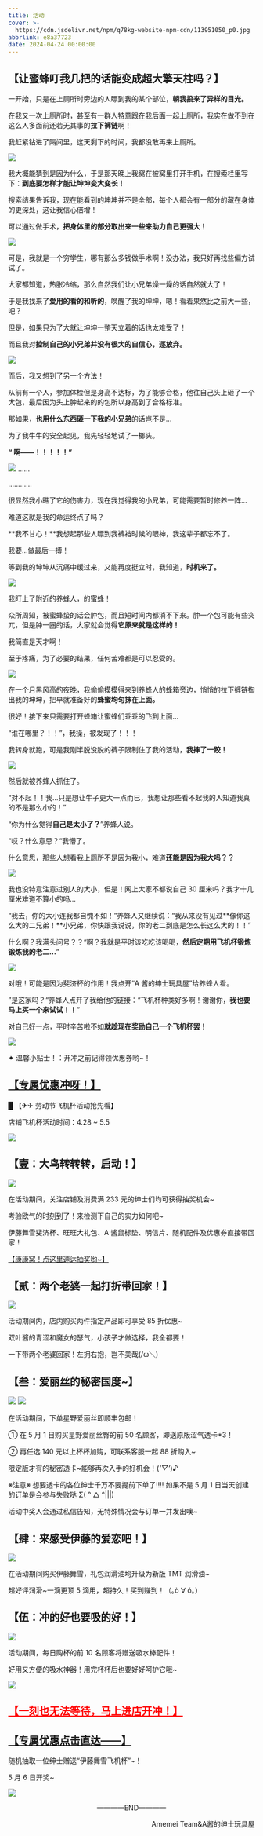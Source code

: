 ```yaml
---
title: 活动
cover: >-
  https://cdn.jsdelivr.net/npm/q78kg-website-npm-cdn/113951050_p0.jpg
abbrlink: e8a37723
date: 2024-04-24 00:00:00
---
```


## 【让蜜蜂叮我几把的话能变成超大擎天柱吗？】

一开始，只是在上厕所时旁边的人瞟到我的某个部位，**朝我投来了异样的目光。**

在我又一次上厕所时，甚至有一群人特意跟在我后面一起上厕所，我实在做不到在这么人多面前还若无其事的**拉下裤链**啊！

我赶紧钻进了隔间里，这天剩下的时间，我都没敢再来上厕所。

![](https://cdn.jsdelivr.net/npm/amemei-github-io-npm-cdn/51活动/图片2.png)

我大概能猜到是因为什么，于是那天晚上我窝在被窝里打开手机，在搜索栏里写下：**到底要怎样才能让坤坤变大变长！**

搜索结果告诉我，现在能看到的坤坤并不是全部，每个人都会有一部分的藏在身体的更深处，这让我信心倍增！

可以通过做手术，**把身体里的部分取出来一些来助力自己更强大！**

![](https://cdn.jsdelivr.net/npm/amemei-github-io-npm-cdn/51活动/图片3.png)

可是，我就是一个穷学生，哪有那么多钱做手术啊！没办法，我只好再找些偏方试试了。

大家都知道，热胀冷缩，那么自然我们让小兄弟燥一燥的话自然就大了！

于是我找来了**爱用的看的和听的**，唤醒了我的坤坤，嗯！看着果然比之前大一些，吧？

但是，如果只为了大就让坤坤一整天立着的话也太难受了！

而且我对**控制自己的小兄弟并没有很大的自信心，逐放弃。**

![](https://cdn.jsdelivr.net/npm/amemei-github-io-npm-cdn/51活动/图片4.png)

而后，我又想到了另一个方法！

从前有一个人，参加体检但是身高不达标，为了能够合格，他往自己头上砸了一个大包，最后因为头上肿起来的的包所以身高到了合格标准。

那如果，**也用什么东西砸一下我的小兄弟**的话岂不是…

为了我牛牛的安全起见，我先轻轻地试了一榔头。

**“ 啊——！！！！！”**

![](https://cdn.jsdelivr.net/npm/amemei-github-io-npm-cdn/51活动/图片5.png)
……

…………

很显然我小瞧了它的伤害力，现在我觉得我的小兄弟，可能需要暂时修养一阵…

难道这就是我的命运终点了吗？

**我不甘心！**我想起那些人瞟到我裤裆时候的眼神，我这辈子都忘不了。

我要…做最后一搏！

等到我的坤坤从沉痛中缓过来，又能再度挺立时，我知道，**时机来了。**

![](https://cdn.jsdelivr.net/npm/amemei-github-io-npm-cdn/51活动/图片6.png)

我盯上了附近的养蜂人，的蜜蜂！

众所周知，被蜜蜂蛰的话会肿包，而且短时间内都消不下来。肿一个包可能有些突兀，但是肿一圈的话，大家就会觉得**它原来就是这样的！**

我简直是天才啊！

至于疼痛，为了必要的结果，任何苦难都是可以忍受的。

![](https://cdn.jsdelivr.net/npm/amemei-github-io-npm-cdn/51活动/图片7.png)

在一个月黑风高的夜晚，我偷偷摸摸得来到养蜂人的蜂箱旁边，悄悄的拉下裤链掏出我的坤坤，把早就准备好的**蜂蜜均匀抹在上面。**

很好！接下来只需要打开蜂箱让蜜蜂们乖乖的飞到上面…

“谁在哪里？！！”，我操，被发现了！！！

我转身就跑，可是我刚半脱没脱的裤子限制住了我的活动，**我摔了一跤！**

![](https://cdn.jsdelivr.net/npm/amemei-github-io-npm-cdn/51活动/图片8.png)

然后就被养蜂人抓住了。

“对不起！！我…只是想让牛子更大一点而已，我想让那些看不起我的人知道我真的不是那么小的！”

“你为什么觉得**自己是太小了？**”养蜂人说。

“哎？什么意思？“我懵了。

什么意思，那些人想看我上厕所不是因为我小，难道**还能是因为我大吗？？**

![](https://cdn.jsdelivr.net/npm/amemei-github-io-npm-cdn/51活动/图片9.png)

我也没特意注意过别人的大小，但是！网上大家不都说自己 30 厘米吗？我才十几厘米难道不算小的吗…

“我去，你的大小连我都自愧不如！”养蜂人又继续说：“我从来没有见过**像你这么大的二兄弟！**小兄弟，你快跟我说说，你的老二到底是怎么长这么大的！！”

什么啊？我满头问号？？“啊？我就是平时该吃吃该喝喝，**然后定期用飞机杯锻炼锻炼我的老二…**”

![](https://cdn.jsdelivr.net/npm/amemei-github-io-npm-cdn/51活动/图片10.png)

对哦！可能是因为斐济杯的作用！我点开“A 酱的绅士玩具屋”给养蜂人看。

”是这家吗？“养蜂人点开了我给他的链接：“飞机杯种类好多啊！谢谢你，**我也要马上买一个来试试！！**”

对自己好一点，平时辛苦啦不如**就趁现在奖励自己一个飞机杯罢！**

![](https://cdn.jsdelivr.net/npm/amemei-github-io-npm-cdn/51活动/图片11.png)

✦ 温馨小贴士！：开冲之前记得领优惠券哟~！

<h2><a href="https://pages.tmall.com/wow/a/act/tmall/dailygroup/16355/16802/wupr?wh_pid=daily-465056&disableNav=YES&status_bar_transparent=true&sellerId=1965847533&activityId=53d5788bc6e84c0c922dd5e35b5c0651&toolName=shopCoupon">【专属优惠冲呀！】</a></h2>

█ 【✈✈ 劳动节飞机杯活动抢先看】

店铺飞机杯活动时间：4.28 ~ 5.5

![](https://cdn.jsdelivr.net/npm/amemei-github-io-npm-cdn/51活动/图片12.png)

## 【壹：大鸟转转转，启动！】

![](https://cdn.jsdelivr.net/npm/amemei-github-io-npm-cdn/51活动/图片13.png)

在活动期间，关注店铺及消费满 233 元的绅士们均可获得抽奖机会~

考验欧气的时刻到了！来检测下自己的实力如何吧~

伊藤舞雪斐济杯、旺旺大礼包、A 酱鼠标垫、明信片、随机配件及优惠券直接带回家！

[【康康窝！点这里速达抽奖哟~】](https://dimtown.com/static/ajwjw)

## 【贰：两个老婆一起打折带回家！】

![](https://cdn.jsdelivr.net/npm/amemei-github-io-npm-cdn/51活动/图片14.png)

活动期间内，店内购买两件指定产品即可享受 85 折优惠~

双叶酱的青涩和魔女的瑟气，小孩子才做选择，我全都要！

一下带两个老婆回家！左拥右抱，岂不美哉(/ω＼)

## 【叁：爱丽丝的秘密国度~】

![](https://cdn.jsdelivr.net/npm/amemei-github-io-npm-cdn/51活动/图片15.png)
![](https://cdn.jsdelivr.net/npm/amemei-github-io-npm-cdn/51活动/图片16.png)

在活动期间，下单星野爱丽丝即顺丰包邮！

① 在 5 月 1 日购买星野爱丽丝臀的前 50 名顾客，即送原版涩气透卡\*3！

② 再任选 140 元以上杯杯加购，可联系客服一起 88 折购入~

限定版才有的秘密透卡~能够再次入手的好机会！(_'▽'_)♪

※注意※
想要透卡的各位绅士千万不要提前下单了!!!!
如果不是 5 月 1 日当天创建的订单是会参与失败哒 Σ( ° △ °|||)

活动中奖人会通过私信告知，无特殊情况会与订单一并发出噢~

## 【肆：来感受伊藤的爱恋吧！】

![](https://cdn.jsdelivr.net/npm/amemei-github-io-npm-cdn/51活动/图片17.png)

在活动期间购买伊藤舞雪，礼包润滑油均升级为新版 TMT 润滑油~

超好评润滑~一滴更顶 5 滴用，超持久！买到赚到！（｡ò ∀ ó｡）

## 【伍：冲的好也要吸的好！】

![](https://cdn.jsdelivr.net/npm/amemei-github-io-npm-cdn/51活动/图片18.png)

活动期间，每日购杯的前 10 名顾客将赠送吸水棒配件！

好用又方便的吸水神器！用完杯杯后也要好好呵护它哦~

![](https://cdn.jsdelivr.net/npm/amemei-github-io-npm-cdn/51活动/图片19.png)

<h2><a href="https://dimtown.com/static/ajwjw" style="color: red">【一刻也无法等待，马上进店开冲！】</a></h2>
<h2><a href="https://pages.tmall.com/wow/a/act/tmall/dailygroup/16355/16802/wupr?wh_pid=daily-465056&disableNav=YES&status_bar_transparent=true&sellerId=1965847533&activityId=53d5788bc6e84c0c922dd5e35b5c0651&toolName=shopCoupon">【专属优惠点击直达——】</a></h2>

随机抽取一位绅士赠送“伊藤舞雪飞机杯”~！

5 月 6 日开奖~

![](https://cdn.jsdelivr.net/npm/amemei-github-io-npm-cdn/51活动/图片20.png)

<p align="center">————END————</p>

<p align="right">Amemei Team&A酱的绅士玩具屋</p>
